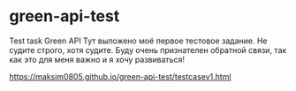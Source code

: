 # green-api-test
Test task Green API
Тут выложено моё первое тестовое задание. Не судите строго, хотя судите. Буду очень признателен обратной связи, так как это для меня важно и я хочу развиваться! 

https://maksim0805.github.io/green-api-test/testcasev1.html
